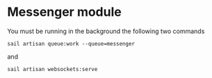 # Messenger module

You must be running in the background the following two commands

```
sail artisan queue:work --queue=messenger
```

and

```
sail artisan websockets:serve
```


